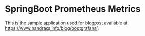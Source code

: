 # SpringBoot Prometheus Metrics
This is the sample application used for blogpost available at https://www.handracs.info/blog/bootgrafana/.
